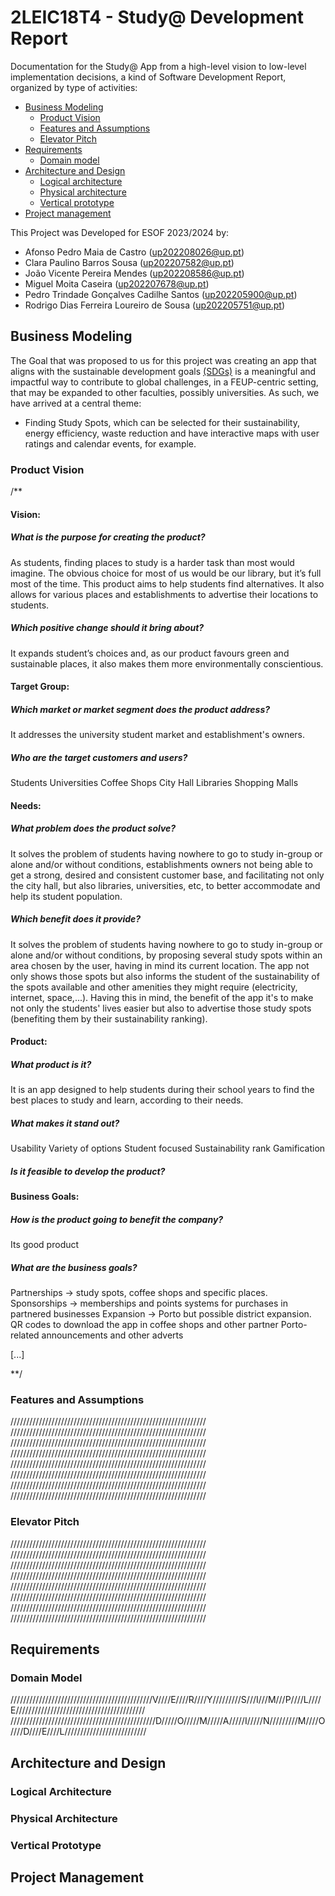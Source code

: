 # 2LEIC18T4 - Study@ Development Report
Documentation for the Study@ App from a high-level vision to low-level implementation decisions, a kind of Software Development Report, organized by type of activities: 

* [Business Modeling](#Business-Modelling) 
  * [Product Vision](#Product-Vision)
  * [Features and Assumptions](#Features-and-Assumptions)
  * [Elevator Pitch](#Elevator-pitch)
* [Requirements](#Requirements)
  * [Domain model](#Domain-model)
* [Architecture and Design](#Architecture-And-Design)
  * [Logical architecture](#Logical-Architecture)
  * [Physical architecture](#Physical-Architecture)
  * [Vertical prototype](#Vertical-Prototype)
* [Project management](#Project-Management)


This Project was Developed for ESOF 2023/2024 by:
- Afonso Pedro Maia de Castro 	            (up202208026@up.pt)
- Clara Paulino Barros Sousa 	              (up202207582@up.pt)
- João Vicente Pereira Mendes 	            (up202208586@up.pt)
- Miguel Moita Caseira 	                    (up202207678@up.pt)
- Pedro Trindade Gonçalves Cadilhe Santos 	(up202205900@up.pt)
- Rodrigo Dias Ferreira Loureiro de Sousa 	(up202205751@up.pt)

## Business Modeling

The Goal that was proposed to us for this project was creating an app that aligns with the sustainable development goals [(SDGs)](https://www.eca.europa.eu/en/sustainable-development-goals) is a meaningful and impactful way to contribute to global challenges, in a FEUP-centric setting, that may be expanded to other faculties, possibly universities.
As such, we have arrived at a central theme:
- Finding Study Spots, which can be selected for their sustainability, energy efficiency, waste reduction and have interactive maps with user ratings and calendar events, for example.

### Product Vision
/**
#### Vision:
##### What is the purpose for creating the product?
As students, finding places to study is a harder task than most would imagine. The obvious choice for most of us would be our library, but it’s full most of the time. This product aims to help students find alternatives. It also allows for various places and establishments to advertise their locations to students.
##### Which positive change should it bring about?
It expands student’s choices and, as our product favours green and sustainable places, it also makes them more environmentally conscientious.
#### Target Group:
##### Which market or market segment does the product address?
It addresses the university student market and establishment's owners.

##### Who are the target customers and users?
Students
Universities
Coffee Shops
City Hall
Libraries
Shopping Malls

#### Needs:
##### What problem does the product solve?
It solves the problem of students having nowhere to go to study in-group or alone and/or without conditions, establishments owners not being able to get a strong, desired and consistent customer base, and facilitating not only the city hall, but also libraries, universities, etc, to better accommodate and help its student population.
##### Which benefit does it provide?
It solves the problem of students having nowhere to go to study in-group or alone and/or without conditions, by proposing several study spots within an area chosen by the user, having in mind its current location. The app not only shows those spots but also informs the student of the sustainability of the spots available and other amenities they might require (electricity, internet, space,...).
Having this in mind, the benefit of the app it's to make not only the students' lives easier but also to advertise those study spots (benefiting them by their sustainability ranking).
#### Product:
##### What product is it?
It is an app designed to help students during their school years to find the best places to study and learn, according to their needs.

##### What makes it stand out?
Usability
Variety of options
Student focused
Sustainability rank
Gamification

##### Is it feasible to develop the product?

#### Business Goals:
##### How is the product going to benefit the company?
Its good product

##### What are the business goals?
Partnerships ->  study spots, coffee shops and specific places. 
Sponsorships -> memberships and points systems for purchases in partnered businesses
Expansion -> Porto but possible district expansion.
QR codes to download the app in coffee shops and other partner
Porto-related announcements and other adverts

 [...]
 
**/
### Features and Assumptions
//////////////////////////////////////////////////////////////
//////////////////////////////////////////////////////////////
//////////////////////////////////////////////////////////////
//////////////////////////////////////////////////////////////
//////////////////////////////////////////////////////////////
//////////////////////////////////////////////////////////////
//////////////////////////////////////////////////////////////
//////////////////////////////////////////////////////////////

### Elevator Pitch
//////////////////////////////////////////////////////////////
//////////////////////////////////////////////////////////////
//////////////////////////////////////////////////////////////
//////////////////////////////////////////////////////////////
//////////////////////////////////////////////////////////////
//////////////////////////////////////////////////////////////
//////////////////////////////////////////////////////////////
//////////////////////////////////////////////////////////////
## Requirements

### Domain Model

/////////////////////////////////////////////V////E////R////Y/////////S///I///M///P////L////E/////////////////////////////////////////
//////////////////////////////////////////////D/////O/////M/////A/////I/////N/////////M////O////D////E////L//////////////////////////

## Architecture and Design

### Logical Architecture
### Physical Architecture
### Vertical Prototype

## Project Management
